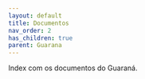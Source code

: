 ```yaml
---
layout: default
title: Documentos
nav_order: 2
has_children: true
parent: Guarana
---
```

Index com os documentos do Guaraná.